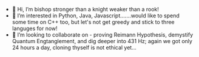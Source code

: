 - 👋 Hi, I’m bishop stronger than a knight weaker than a rook!
- 👀 I’m interested in Python, Java, Javascript.......would like to spend some time on C++ too, but let's not get greedy and stick to three languges for now!
- 💞️ I’m looking to collaborate on -  proving Reimann Hypothesis, demystify Quantum Engtanglement, and dig deeper into 431 Hz; again we got only 24 hours a day, cloning thyself is not ethical yet...  

<!---
bisgithop/bisgithop is a ✨ special ✨ repository because its `README.md` (this file) appears on your GitHub profile.
You can click the Preview link to take a look at your changes.
--->
